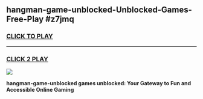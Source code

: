 
## hangman-game-unblocked-Unblocked-Games-Free-Play #z7jmq
<h3>
<a href="https://us.freeplayer.one?title=hangman-game-unblocked&ref=9M">CLICK TO PLAY</a></h3>
<hr>

<h3>
<a href="https://us.freeplayer.one?title=hangman-game-unblocked&ref=9M">CLICK 2 PLAY</a>
  
</h3>

<a href="https://us.freeplayer.one?title=hangman-game-unblocked&ref=9M"><img src="https://clearcache.store/games.png"></a>


**hangman-game-unblocked games unblocked: Your Gateway to Fun and Accessible Online Gaming**
